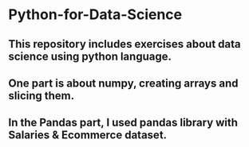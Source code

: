 # Python-for-Data-Science
## This repository includes exercises about data science using python language.
## One part is about numpy, creating arrays and slicing them.
## In the Pandas part, I used pandas library with Salaries & Ecommerce dataset.
